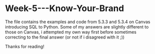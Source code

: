 # Week-5---Know-Your-Brand

The file contains the examples and code from 5.3.3 and 5.3.4 on Canvas introducing SQL to Python. Some of my answers are slightly different to those on Canvas, i attempted my own way first before sometimes correcting to the final answer (or not if i disagreed with it ;))

Thanks for reading!
